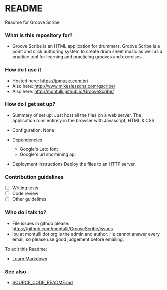 # README

Readme for Groove Scribe

### What is this repository for?

* Groove Scribe is an HTML application for drummers.    Groove Scribe is a point and click authoring system to create drum sheet music as well as a practice tool for learning and practicing grooves and exercises.

### How do I use it

* Hosted here: https://jpmusic.com.br/
* Also here: http://www.mikeslessons.com/gscribe/
* Also here: http://montulli.github.io/GrooveScribe/

### How do I get set up?

* Summary of set up:  Just host all the files on a web server.   The application runs entirely in the browser with Javascript, HTML & CSS.
* Configuration: None
* Dependencies

  * Google's Leto font
  * Google's url shortening api
* Deployment instructions
  Deploy the files to an HTTP server.

### Contribution guidelines

* [ ] Writing tests
* [ ] Code review
* [ ] Other guidelines

### Who do I talk to?

* File issues in github please:   https://github.com/montulli/GrooveScribe/issues
* lou at montulli dot org is the admin and author.   He cannot answer every email, so please use good judgement before emailing.

To edit this Readme:

* [Learn Markdown](https://bitbucket.org/tutorials/markdowndemo)

### See also

* [SOURCE_CODE_README.md](SOURCE_CODE_README.md)
